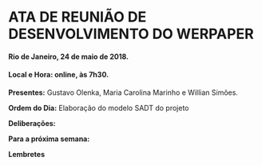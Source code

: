 # ATA DE REUNIÃO DE DESENVOLVIMENTO DO WERPAPER
#### Rio de Janeiro, 24 de maio de 2018.
#### Local e Hora: online, às 7h30.


**Presentes:** Gustavo Olenka, Maria Carolina Marinho e Willian Simões.

**Ordem do Dia:** Elaboração do modelo SADT do projeto

**Deliberações:**



**Para a próxima semana:**


**Lembretes**




